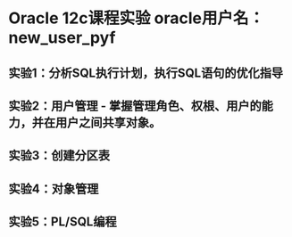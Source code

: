 # Oracle 12c课程实验  oracle用户名：new_user_pyf
## 实验1：分析SQL执行计划，执行SQL语句的优化指导
## 实验2：用户管理 - 掌握管理角色、权根、用户的能力，并在用户之间共享对象。
## 实验3：创建分区表
## 实验4：对象管理
## 实验5：PL/SQL编程
